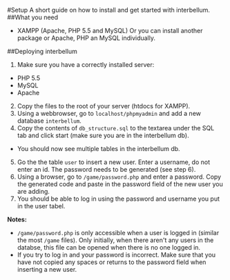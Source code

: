 #Setup
A short guide on how to install and get started with interbellum.
##What you need
* XAMPP (Apache, PHP 5.5 and MySQL)
Or you can install another package or Apache, PHP an MySQL individually.

##Deploying interbellum
1. Make sure you have a correctly installed server:
  * PHP 5.5
  * MySQL
  * Apache
2. Copy the files to the root of your server (htdocs for XAMPP).
3. Using a webbrowser, go to `localhost/phpmyadmin` and add a new database `interbellum`.
4. Copy the contents of `db_structure.sql` to the textarea under the SQL tab and click start (make sure you are in the interbellum db).
  * You should now see multiple tables in the interbellum db.
5. Go the the table `user` to insert a new user. Enter a username, do not enter an id. The password needs to be generated (see step 6).
6. Using a browser, go to `/game/password.php` and enter a password. Copy the generated code and paste in the password field of the new user you are adding.
7. You should be able to log in using the password and username you put in the user tabel.

**Notes:**
* `/game/password.php` is only accessible when a user is logged in (similar the most `/game` files). Only initially, when there aren't any users in the databse, this file can be opened when there is no one logged in.
* If you try to log in and your password is incorrect. Make sure that you have not copied any spaces or returns to the password field when inserting a new user.
